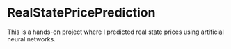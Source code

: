 # RealStatePricePrediction
This is a hands-on project where I predicted real state prices using artificial neural networks. 
